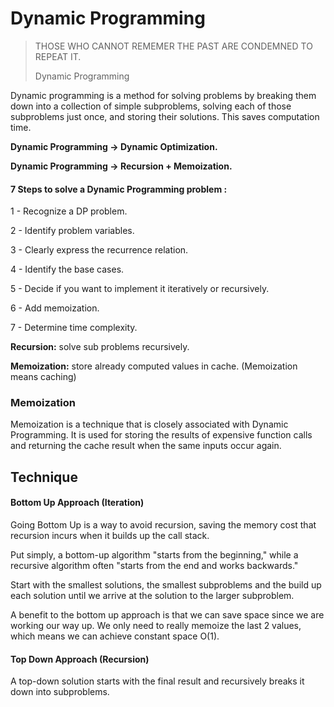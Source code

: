 # Dynamic Programming


> THOSE WHO CANNOT REMEMER THE PAST ARE CONDEMNED TO REPEAT IT.
>
> Dynamic Programming


Dynamic programming is a method for solving problems by breaking them down into a collection of simple subproblems, solving each of those subproblems just once, and storing their solutions. This saves computation time.

__Dynamic Programming -> Dynamic Optimization.__

__Dynamic Programming -> Recursion + Memoization.__

#### 7 Steps to solve a Dynamic Programming problem :

  1 - Recognize a DP problem.

  2 - Identify problem variables.

  3 - Clearly express the recurrence relation.

  4 - Identify the base cases.

  5 - Decide if you want to implement it iteratively or recursively.

  6 - Add memoization.

  7 - Determine time complexity.

  __Recursion:__ solve sub problems recursively.

  __Memoization:__ store already computed values in cache. (Memoization means caching)

### Memoization

Memoization is a technique that is closely associated with Dynamic Programming.
It is used for storing the results of expensive function calls and returning the cache result when the same inputs occur again.

## Technique

#### Bottom Up Approach (Iteration)

Going Bottom Up is a way to avoid recursion, saving the memory cost that recursion incurs when it builds up the call stack.

Put simply, a bottom-up algorithm "starts from the beginning," while a recursive algorithm often "starts from the end and works backwards."

Start with the smallest solutions, the smallest subproblems and the build up each solution until we arrive at the solution to the larger subproblem.

A benefit to the bottom up approach is that we can save space since we are working our way up. We only need to really memoize the last 2 values, which means we can achieve constant space O(1).

#### Top Down Approach (Recursion)

A top-down solution starts with the
final result and recursively breaks it down into subproblems.
